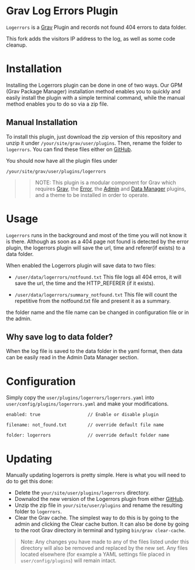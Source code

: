 # Grav Log Errors Plugin

`Logerrors` is a [Grav](http://github.com/getgrav/grav) Plugin and records not found 404 errors to data folder.

This fork adds the visitors IP address to the log, as well as some code cleanup.


# Installation

Installing the Logerrors plugin can be done in one of two ways. Our GPM (Grav Package Manager) installation method enables you to quickly and easily install the plugin with a simple terminal command, while the manual method enables you to do so via a zip file. 

## Manual Installation

To install this plugin, just download the zip version of this repository and unzip it under `/your/site/grav/user/plugins`. Then, rename the folder to `logerrors`. You can find these files either on [GitHub](https://github.com/s22-tech/grav-plugin-logerrors).

You should now have all the plugin files under

    /your/site/grav/user/plugins/logerrors

>> NOTE: This plugin is a modular component for Grav which requires [Grav](http://github.com/getgrav/grav), the [Error](https://github.com/getgrav/grav-plugin-error), the [Admin](https://github.com/getgrav/grav-plugin-admin) and [Data Manager](https://github.com/getgrav/grav-plugin-data-manager) plugins, and a theme to be installed in order to operate.

# Usage

`Logerrors` runs in the background and most of the time you will not know it is there. Although as soon as a 404 page not found is detected by the error plugin, the logerrors plugin will save the url, time and referer(if exists) to a data folder.

When enabled the Logerrors plugin will save data to two files:

- `/user/data/logerrors/notfound.txt`
  This file logs all 404 erros, it will save the url, the time and the HTTP_REFERER (if it exists).

- `/user/data/logerrors/summary_notfound.txt`
  This file will count the repetitive from the notfound.txt file and present it as a summary.

the folder name and the file name can be changed in configuration file or in the admin.

## Why save log to data folder?

When the log file is saved to the data folder in the yaml format, then data can be easily read in the Admin Data Manager section.


# Configuration

Simply copy the `user/plugins/logerrors/logerrors.yaml` into `user/config/plugins/logerrors.yaml` and make your modifications.

`enabled: true 				    // Enable or disable plugin`

`filename: not_found.txt		// override default file name`

`folder: logerrors				// override default folder name`


# Updating

Manually updating logerrors is pretty simple. Here is what you will need to do to get this done:

* Delete the `your/site/user/plugins/logerrors` directory.
* Downalod the new version of the Logerrors plugin from either [GitHub](https://github.com/s22-tech/grav-plugin-logerrors).
* Unzip the zip file in `your/site/user/plugins` and rename the resulting folder to `logerrors`.
* Clear the Grav cache. The simplest way to do this is by going to the admin and clicking the Clear cache button.  It can also be done by going to the root Grav directory in terminal and typing `bin/grav clear-cache`.

> Note: Any changes you have made to any of the files listed under this directory will also be removed and replaced by the new set. Any files located elsewhere (for example a YAML settings file placed in `user/config/plugins`) will remain intact.
